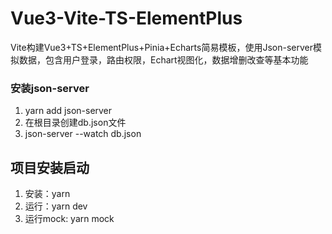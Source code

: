 # Vue3-Vite-TS-ElementPlus
Vite构建Vue3+TS+ElementPlus+Pinia+Echarts简易模板，使用Json-server模拟数据，包含用户登录，路由权限，Echart视图化，数据增删改查等基本功能


### 安装json-server
1. yarn add json-server
2. 在根目录创建db.json文件
3. json-server --watch db.json

## 项目安装启动
1. 安装：yarn
2. 运行：yarn dev
3. 运行mock: yarn mock